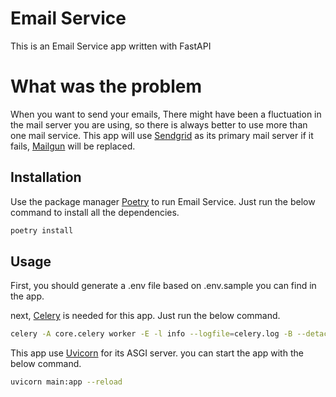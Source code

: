 # Email Service

This is an Email Service app written with FastAPI

# What was the problem

When you want to send your emails, There might have been a fluctuation in the mail server you are using, so there is always better to use more than one mail service. This app will use [Sendgrid](https://sendgrid.com/) as its primary mail server if it fails, [Mailgun](https://www.mailgun.com/) will be replaced. 

## Installation

Use the package manager [Poetry](https://python-poetry.org/) to run Email Service. Just run the below command to install all the dependencies.

```bash
poetry install
```

## Usage

First, you should generate a .env file based on .env.sample you can find in the app.

next, [Celery](https://docs.celeryq.dev/) is needed for this app. Just run the below command.

```bash
celery -A core.celery worker -E -l info --logfile=celery.log -B --detach
```

This app use [Uvicorn](https://www.uvicorn.org/) for its ASGI server. you can start the app with the below command.

```bash
uvicorn main:app --reload
```